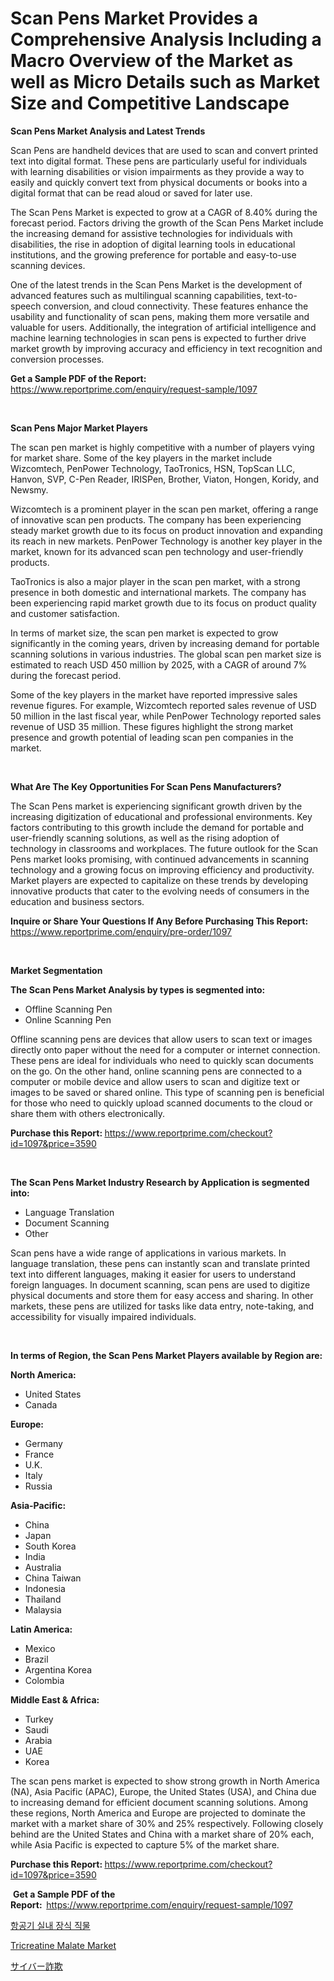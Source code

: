 <p><h1>Scan Pens Market Provides a Comprehensive Analysis Including a Macro Overview of the Market as well as Micro Details such as Market Size and Competitive Landscape</h1></p><p><strong>Scan Pens Market Analysis and Latest Trends</strong></p>
<p><p>Scan Pens are handheld devices that are used to scan and convert printed text into digital format. These pens are particularly useful for individuals with learning disabilities or vision impairments as they provide a way to easily and quickly convert text from physical documents or books into a digital format that can be read aloud or saved for later use. </p><p>The Scan Pens Market is expected to grow at a CAGR of 8.40% during the forecast period. Factors driving the growth of the Scan Pens Market include the increasing demand for assistive technologies for individuals with disabilities, the rise in adoption of digital learning tools in educational institutions, and the growing preference for portable and easy-to-use scanning devices. </p><p>One of the latest trends in the Scan Pens Market is the development of advanced features such as multilingual scanning capabilities, text-to-speech conversion, and cloud connectivity. These features enhance the usability and functionality of scan pens, making them more versatile and valuable for users. Additionally, the integration of artificial intelligence and machine learning technologies in scan pens is expected to further drive market growth by improving accuracy and efficiency in text recognition and conversion processes.</p></p>
<p><strong>Get a Sample PDF of the Report:&nbsp;</strong> <a href="https://www.reportprime.com/enquiry/request-sample/1097">https://www.reportprime.com/enquiry/request-sample/1097</a></p>
<p>&nbsp;</p>
<p><strong>Scan Pens Major Market Players</strong></p>
<p><p>The scan pen market is highly competitive with a number of players vying for market share. Some of the key players in the market include Wizcomtech, PenPower Technology, TaoTronics, HSN, TopScan LLC, Hanvon, SVP, C-Pen Reader, IRISPen, Brother, Viaton, Hongen, Koridy, and Newsmy.</p><p>Wizcomtech is a prominent player in the scan pen market, offering a range of innovative scan pen products. The company has been experiencing steady market growth due to its focus on product innovation and expanding its reach in new markets. PenPower Technology is another key player in the market, known for its advanced scan pen technology and user-friendly products.</p><p>TaoTronics is also a major player in the scan pen market, with a strong presence in both domestic and international markets. The company has been experiencing rapid market growth due to its focus on product quality and customer satisfaction.</p><p>In terms of market size, the scan pen market is expected to grow significantly in the coming years, driven by increasing demand for portable scanning solutions in various industries. The global scan pen market size is estimated to reach USD 450 million by 2025, with a CAGR of around 7% during the forecast period.</p><p>Some of the key players in the market have reported impressive sales revenue figures. For example, Wizcomtech reported sales revenue of USD 50 million in the last fiscal year, while PenPower Technology reported sales revenue of USD 35 million. These figures highlight the strong market presence and growth potential of leading scan pen companies in the market.</p></p>
<p>&nbsp;</p>
<p><strong>What Are The Key Opportunities For Scan Pens Manufacturers?</strong></p>
<p><p>The Scan Pens market is experiencing significant growth driven by the increasing digitization of educational and professional environments. Key factors contributing to this growth include the demand for portable and user-friendly scanning solutions, as well as the rising adoption of technology in classrooms and workplaces. The future outlook for the Scan Pens market looks promising, with continued advancements in scanning technology and a growing focus on improving efficiency and productivity. Market players are expected to capitalize on these trends by developing innovative products that cater to the evolving needs of consumers in the education and business sectors.</p></p>
<p><strong>Inquire or Share Your Questions If Any Before Purchasing This Report:</strong> <a href="https://www.reportprime.com/enquiry/pre-order/1097">https://www.reportprime.com/enquiry/pre-order/1097</a></p>
<p>&nbsp;</p>
<p><strong>Market Segmentation</strong></p>
<p><strong>The Scan Pens Market Analysis by types is segmented into:</strong></p>
<p><ul><li>Offline Scanning Pen</li><li>Online Scanning Pen</li></ul></p>
<p><p>Offline scanning pens are devices that allow users to scan text or images directly onto paper without the need for a computer or internet connection. These pens are ideal for individuals who need to quickly scan documents on the go. On the other hand, online scanning pens are connected to a computer or mobile device and allow users to scan and digitize text or images to be saved or shared online. This type of scanning pen is beneficial for those who need to quickly upload scanned documents to the cloud or share them with others electronically.</p></p>
<p><strong>Purchase this Report:&nbsp;</strong><a href="https://www.reportprime.com/checkout?id=1097&price=3590">https://www.reportprime.com/checkout?id=1097&price=3590</a></p>
<p>&nbsp;</p>
<p><strong>The Scan Pens Market Industry Research by Application is segmented into:</strong></p>
<p><ul><li>Language Translation</li><li>Document Scanning</li><li>Other</li></ul></p>
<p><p>Scan pens have a wide range of applications in various markets. In language translation, these pens can instantly scan and translate printed text into different languages, making it easier for users to understand foreign languages. In document scanning, scan pens are used to digitize physical documents and store them for easy access and sharing. In other markets, these pens are utilized for tasks like data entry, note-taking, and accessibility for visually impaired individuals.</p></p>
<p>&nbsp;</p>
<p><strong>In terms of Region, the Scan Pens Market Players available by Region are:</strong></p>
<p>
    <p> <strong> North America: </strong>
        <ul>
            <li>United States</li>
            <li>Canada</li>
        </ul>
        </p> 
    <p> <strong> Europe: </strong>
        <ul>
            <li>Germany</li>
            <li>France</li>
            <li>U.K.</li>
            <li>Italy</li>
            <li>Russia</li>
        </ul>
        </p> 
    <p> <strong> Asia-Pacific: </strong>
        <ul>
            <li>China</li>
            <li>Japan</li>
            <li>South Korea</li>
            <li>India</li>
            <li>Australia</li>
            <li>China Taiwan</li>
            <li>Indonesia</li>
            <li>Thailand</li>
            <li>Malaysia</li>
        </ul>
        </p> 
    <p> <strong> Latin America: </strong>
        <ul>
            <li>Mexico</li>
            <li>Brazil</li>
            <li>Argentina Korea</li>
            <li>Colombia</li>
        </ul>
        </p> 
    <p> <strong> Middle East & Africa: </strong>
        <ul>
            <li>Turkey</li>
            <li>Saudi</li>
            <li>Arabia</li>
            <li>UAE</li>
            <li>Korea</li>
        </ul>
    </p>
    </p>
<p><p>The scan pens market is expected to show strong growth in North America (NA), Asia Pacific (APAC), Europe, the United States (USA), and China due to increasing demand for efficient document scanning solutions. Among these regions, North America and Europe are projected to dominate the market with a market share of 30% and 25% respectively. Following closely behind are the United States and China with a market share of 20% each, while Asia Pacific is expected to capture 5% of the market share.</p></p>
<p><strong>Purchase this Report: </strong><a href="https://www.reportprime.com/checkout?id=1097&price=3590">https://www.reportprime.com/checkout?id=1097&price=3590</a></p>
<p>&nbsp;<strong>Get a Sample PDF of the Report:&nbsp;&nbsp;</strong><a href="https://www.reportprime.com/enquiry/request-sample/1097">https://www.reportprime.com/enquiry/request-sample/1097</a></p>
<p><strong></strong></p>
<p><p><a href="https://github.com/laholand/Market-Research-Report-List-3/blob/main/10309498080.md">항공기 실내 장식 직물</a></p><p><a href="https://pretty-mail-caf.notion.site/Tricreatine-Malate-Market-Size-Share-Trends-Analysis-Report-By-Material-By-Type-By-End-user-By-e227297df21c44bea1c1ec85dddb4ff1">Tricreatine Malate Market</a></p><p><a href="https://github.com/lily-u-genius/Market-Research-Report-List-1/blob/main/45022638713.md">サイバー詐欺</a></p></p>